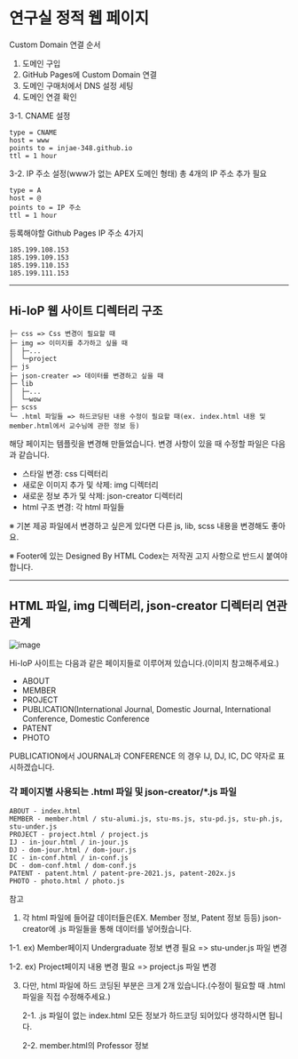 # 연구실 정적 웹 페이지

Custom Domain 연결 순서

1. 도메인 구입
2. GitHub Pages에 Custom Domain 연결
3. 도메인 구매처에서 DNS 설정 세팅
4. 도메인 연결 확인

3-1. CNAME 설정
```
type = CNAME
host = www
points to = injae-348.github.io
ttl = 1 hour
```

3-2. IP 주소 설정(www가 없는 APEX 도메인 형태)
   총 4개의 IP 주소 추가 필요
```
type = A
host = @
points to = IP 주소
ttl = 1 hour
```

등록해야할 Github Pages IP 주소 4가지
```
185.199.108.153
185.199.109.153
185.199.110.153
185.199.111.153
```

---

## Hi-IoP 웹 사이트 디렉터리 구조

```
├─ css => Css 변경이 필요할 때
├─ img => 이미지를 추가하고 싶을 때
│  ├─...
│  └─project
├─ js
├─ json-creater => 데이터를 변경하고 싶을 때
├─ lib
│  ├─...
│  └─wow
├─ scss
└─ .html 파일들 => 하드코딩된 내용 수정이 필요할 때(ex. index.html 내용 및 member.html에서 교수님에 관한 정보 등)
```

해당 페이지는 템플릿을 변경해 만들었습니다. 변경 사항이 있을 때 수정할 파일은 다음과 같습니다.
- 스타일 변경: css 디렉터리
- 새로운 이미지 추가 및 삭제: img 디렉터리
- 새로운 정보 추가 및 삭제: json-creator 디렉터리
- html 구조 변경: 각 html 파일들

※ 기본 제공 파일에서 변경하고 싶은게 있다면 다른 js, lib, scss 내용을 변경해도 좋아요.

※ Footer에 있는 Designed By HTML Codex는 저작권 고지 사항으로 반드시 붙여야합니다.

---

## HTML 파일, img 디렉터리, json-creator 디렉터리 연관 관계
![image](https://github.com/user-attachments/assets/7cfb1843-5b2b-4967-9b33-689c3b8631bd)

Hi-IoP 사이트는 다음과 같은 페이지들로 이루어져 있습니다.(이미지 참고해주세요.)
- ABOUT
- MEMBER
- PROJECT
- PUBLICATION(International Journal, Domestic Journal, International Conference, Domestic Conference
- PATENT
- PHOTO

PUBLICATION에서 JOURNAL과 CONFERENCE 의 경우 IJ, DJ, IC, DC 약자로 표시하겠습니다.


### 각 페이지별 사용되는 .html 파일 및 json-creator/*.js 파일
```
ABOUT - index.html 
MEMBER - member.html / stu-alumi.js, stu-ms.js, stu-pd.js, stu-ph.js, stu-under.js
PROJECT - project.html / project.js
IJ - in-jour.html / in-jour.js
DJ - dom-jour.html / dom-jour.js
IC - in-conf.html / in-conf.js
DC - dom-conf.html / dom-conf.js
PATENT - patent.html / patent-pre-2021.js, patent-202x.js
PHOTO - photo.html / photo.js
```

참고
1. 각 html 파일에 들어갈 데이터들은(EX. Member 정보, Patent 정보 등등) json-creator에 .js 파일들을 통해 데이터를 넣어줬습니다.

  1-1. ex) Member페이지 Undergraduate 정보 변경 필요 => stu-under.js 파일 변경
  
  1-2. ex) Project페이지 내용 변경 필요 => project.js 파일 변경

3. 다만, html 파일에 하드 코딩된 부분은 크게 2개 있습니다.(수정이 필요할 때 .html 파일을 직접 수정해주세요.)
   
   2-1. .js 파일이 없는 index.html 모든 정보가 하드코딩 되어있다 생각하시면 됩니다.
   
   2-2. member.html의 Professor 정보


